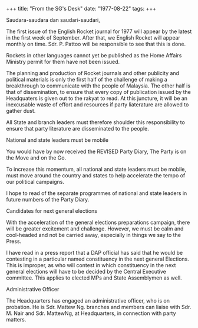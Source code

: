 +++ 
title: "From the SG's Desk"
date: "1977-08-22"
tags:
+++

Saudara-saudara dan saudari-saudari,

The first issue of the English Rocket journal for 1977 will appear by the latest in the first week of September. After that, we English Rocket will appear monthly on time. Sdr. P. Pattoo will be responsible to see that this is done.

Rockets in other languages cannot yet be published as the Home Affairs Ministry permit for them have not been issued.

The planning and production of Rocket journals and other publicity and political materials is only the first half of the challenge of making a breakthrough to communicate with the people of Malaysia. The other half is that of dissemination, to ensure that every copy of publication issued by the Headquaters is given out to the rakyat to read. At this juncture, it will be an inexcusable waste of effort and resources if party liaterature are allowed to gather dust.</u>

All State and branch leaders must therefore shoulder this responsibility to ensure that party literature are disseminated to the people.

National and state leaders must be mobile

You would have by now received the REVISED Party Diary, The Party is on the Move and on the Go.

To increase this momentum, all national and state leaders must be mobile, must move around the country and states to help accelerate the tempo of our political campaigns.

I hope to read of the separate programmes of national and state leaders in future numbers of the Party Diary.

Candidates for next general elections

With the acceleration of the general elections preparations campaign, there will be greater excitement and challenge. However, we must be calm and cool-headed and not be carried away, especially in things we say to the Press.

I have read in a press report that a DAP official has said that he would be contesting in a particular named constituency in the next general Elections. This is improper, as who will contest in which constituency in the next general elections will have to be decided by the Central Executive committee. This applies to elected MPs and State Assemblymen as well.

Administrative Officer

The Headquarters has engaged an administrative officer, who is on probation. He is Sdr. Mattew Ng. branches and members can liaise with Sdr. M. Nair and Sdr. MattewNg, at Headquarters, in connection with party matters.
 
